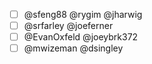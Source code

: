 - [ ] @sfeng88 @rygim @jharwig 
- [ ] @srfarley @joeferner
- [ ] @EvanOxfeld @joeybrk372
- [ ] @mwizeman @dsingley
